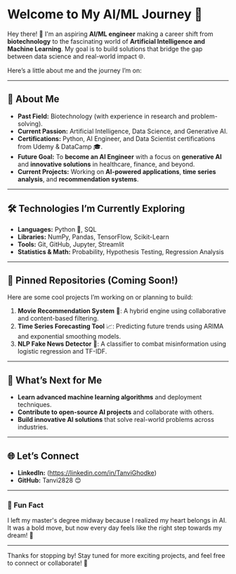 # Welcome to My AI/ML Journey 🚀  

Hey there! 👋 I'm an aspiring **AI/ML engineer** making a career shift from **biotechnology** to the fascinating world of **Artificial Intelligence and Machine Learning**. My goal is to build solutions that bridge the gap between data science and real-world impact 🌐.  

Here’s a little about me and the journey I’m on:  

---

## 🌟 About Me  
- **Past Field:** Biotechnology (with experience in research and problem-solving).  
- **Current Passion:** Artificial Intelligence, Data Science, and Generative AI.  
- **Certifications:** Python, AI Engineer, and Data Scientist certifications from Udemy & DataCamp 🎓.  
- **Future Goal:** To **become an AI Engineer** with a focus on **generative AI** and **innovative solutions** in healthcare, finance, and beyond.  
- **Current Projects:** Working on **AI-powered applications**, **time series analysis**, and **recommendation systems**.  

---

## 🛠 Technologies I’m Currently Exploring  
- **Languages:** Python 🐍, SQL  
- **Libraries:** NumPy, Pandas, TensorFlow, Scikit-Learn  
- **Tools:** Git, GitHub, Jupyter, Streamlit  
- **Statistics & Math:** Probability, Hypothesis Testing, Regression Analysis  

---

## 📌 Pinned Repositories (Coming Soon!)  
Here are some cool projects I’m working on or planning to build:  
1. **Movie Recommendation System** 🎥: A hybrid engine using collaborative and content-based filtering.  
2. **Time Series Forecasting Tool** 📈: Predicting future trends using ARIMA and exponential smoothing models.  
3. **NLP Fake News Detector** 📰: A classifier to combat misinformation using logistic regression and TF-IDF.

---

## 🎯 What’s Next for Me  
- **Learn advanced machine learning algorithms** and deployment techniques.  
- **Contribute to open-source AI projects** and collaborate with others.  
- **Build innovative AI solutions** that solve real-world problems across industries.  

---

## 🌐 Let’s Connect  
- **LinkedIn:** (https://linkedin.com/in/TanviGhodke)  
- **GitHub:** Tanvi2828 😊  

---

### 📢 Fun Fact  
I left my master's degree midway because I realized my heart belongs in AI. It was a bold move, but now every day feels like the right step towards my dream! 🌟

---

Thanks for stopping by! Stay tuned for more exciting projects, and feel free to connect or collaborate! 🙌  

